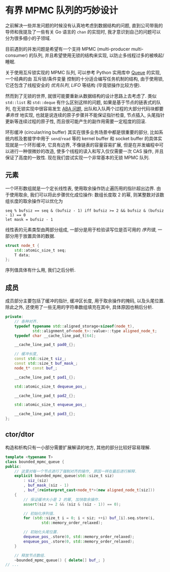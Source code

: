 # 有界 MPMC 队列的巧妙设计

之前解决一些并发问题的时候没有认真地考虑到数据结构的问题,
直到公司带我的导师和我提及了一些有关 Go 语言的 `chan` 的实现时,
我才意识到自己的问题可以分为很多细小的子领域.

目前遇到的并发问题是希望有一个支持 MPMC (multi-producer multi-consumer)
的队列, 并且希望使用无锁的结构来实现, 以防止多线程过多的被唤起/睡眠.

关于使用互斥锁实现的 MPMC 队列, 可以参考 Python 实用库中
[Queue](https://github.com/python/cpython/blob/master/Lib/queue.py) 的实现,
一个经典的由 互斥锁/条件变量 控制的十分适合编写任务机制的结构, 由于使用锁,
它还包含了线程安全的 *优先队列*, *LIFO* 等结构 (毕竟锁操作比较方便).

然而到了无锁的世界, 就很可能要重新从数据结构的设计思路上去考虑了.
类似 `std::list` 和 `std::deque` 有什么区别这样的问题,
如果是基于节点的链表式的队列, 在无锁实现中很容易发生
[ABA 问题](https://en.wikipedia.org/wiki/ABA_problem),
出队和入队两个过程的大部分代码块都要 *事务性* 地实现,
也就是说连续的原子步骤并不能保证指针检查, 节点插入,
头尾指针更新等连续过程的原子性, 而且很可能产生的副作用需要一定程度的回滚.

环形缓冲 (circular/ring buffer) 其实在很多业务场景中都是很重要的部分,
比如系统内核及套接字中用于 `send`/`read` 等的 kernel buffer 和 socket buffer
的具体实现就是一个环形缓冲, 它具有边界, 不像链表的容量容易扩展,
但是在并发编程中可以进行一种很微妙的改造, 使多个线程的读入和写入仅仅需要一次 CAS
操作, 并且保证了高度的一致性.  现在我们尝试实现一个非常基本的无锁 MPMC 队列.

## 元素

一个环形数组就是一个定长线性表, 使用取余操作防止遍历用的指针超出边界.
由于使用取余, 我们可以将此步骤优化成位操作: 数组长度取 2 的幂,
则某整数对该数组长度的取余操作可以优化为

```
seq % bufsiz == seq & (bufsiz - 1) iff bufsiz >= 2 && bufsiz & (bufsiz - 1) == 0
let mask = bufsiz - 1
```

线性表的元素类型由两部分组成, 一部分是用于检验读写位是否可用的 *序列值*,
一部分用于放置具体的数据.

```cpp
struct node_t {
    std::atomic_size_t seq;
    T data;
};
```

序列值具体有什么用, 我们之后分析.

## 成员

成员部分主要包括了缓冲的指针, 缓冲区长度, 用于取余操作的掩码, 以及头尾位置.
除此之外, 还使用了一些无用的字符串数组填充在其中, 具体原因也稍后分析.

```cpp
private:
    // 各种对齐.
    typedef typename std::aligned_storage<sizeof(node_t),
            std::alignment_of<node_t>::value>::type aligned_node_t;
    typedef char __cache_line_pad_t[64];

    __cache_line_pad_t pad0_{};

    // 缓冲长度,
    const std::size_t siz_;
    const std::size_t buf_mask_;
    node_t* const buf_;

    __cache_line_pad_t pad1_{};

    std::atomic_size_t dequeue_pos_;

    __cache_line_pad_t pad2_{};

    std::atomic_size_t enqueue_pos_;

    __cache_line_pad_t pad3_{};
};
```

## ctor/dtor

构造和析构只有一小部分需要扩展解读的地方, 其他的部分比较好容易理解.

```cpp
template <typename T>
class bounded_mpmc_queue {
public:
    // 这里对每一个节点进行了强制对齐的操作, 原因一样在最后进行解释.
    explicit bounded_mpmc_queue(std::size_t siz)
        : siz_(siz)
        , buf_mask_(siz - 1)
        , buf_(reinterpret_cast<node_t*>(new aligned_node_t[siz]))
    {
        // 保证缓冲大小是 2 的幂, 加快取余操作.
        assert(siz >= 2 && (siz & (siz - 1)) == 0);

        // 初始化序列值.
        for (std::size_t i = 0; i < siz; ++i) buf_[i].seq.store(i,
                std::memory_order_relaxed);

        // 初始化头尾位置.
        dequeue_pos_.store(0, std::memory_order_relaxed);
        enqueue_pos_.store(0, std::memory_order_relaxed);
    }

    // 释放节点数组.
    ~bounded_mpmc_queue() { delete[] buf_; }
// ...
```
